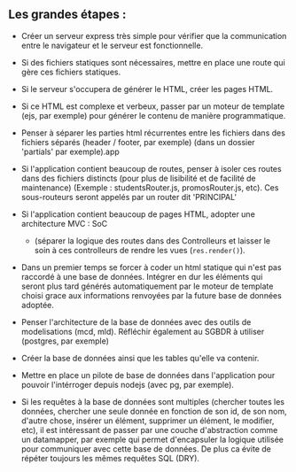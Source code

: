 ## Les grandes étapes : 
- Créer un serveur express très simple pour vérifier que la communication entre le navigateur et le serveur est fonctionnelle.

- Si des fichiers statiques sont nécessaires, mettre en place une route qui gère ces fichiers statiques.

- Si le serveur s'occupera de générer le HTML, créer les pages HTML.

- Si ce HTML est complexe et verbeux, passer par un moteur de template (ejs, par exemple) pour générer le contenu de manière programmatique.

- Penser à séparer les parties html récurrentes entre les fichiers dans des fichiers séparés (header / footer, par exemple) (dans un dossier 'partials' par exemple).app

- Si l'application contient beaucoup de routes, penser à isoler ces routes dans des fichiers distincts (pour plus de lisibilité et de facilité de maintenance) (Exemple : studentsRouter.js, promosRouter.js, etc). Ces sous-routeurs seront appelés par un router dit 'PRINCIPAL'

- Si l'application contient beaucoup de pages HTML, adopter une architecture MVC : SoC
    - (séparer la logique des routes dans des Controlleurs et laisser le soin à ces controlleurs de rendre les vues (`res.render()`).

- Dans un premier temps se forcer à coder un html statique qui n'est pas raccordé à une base de données.
Intégrer en dur les éléments qui seront plus tard générés automatiquement par le moteur de template choisi grace aux informations renvoyées par la future base de données adoptée.

- Penser l'architecture de la base de données avec des outils de modelisations (mcd, mld). Réfléchir également au SGBDR à utiliser (postgres, par exemple)

- Créer la base de données ainsi que les tables qu'elle va contenir.

- Mettre en place un pilote de base de données dans l'application pour pouvoir l'intérroger depuis nodejs (avec pg, par exemple).

- Si les requêtes à la base de données sont multiples (chercher toutes les données, chercher une seule donnée en fonction de son id, de son nom, d'autre chose, insérer un élément, supprimer un élément, le modifier, etc), il est intéressant de passer par une couche d'abstraction comme un datamapper, par exemple qui permet d'encapsuler la logique utilisée pour communiquer avec cette base de données. De plus ca évite de répéter toujours les mêmes requêtes SQL (DRY).